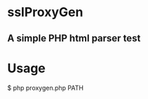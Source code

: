 # sslProxyGen
A simple PHP html parser test
--------------------------------------------------

# Usage

$ php proxygen.php PATH
